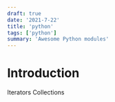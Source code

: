 ```yaml
---
draft: true
date: '2021-7-22'
title: 'python'
tags: ['python']
summary: 'Awesome Python modules'
---
```


# Introduction

Iterators
Collections

